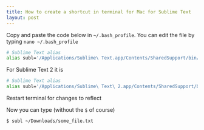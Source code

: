 ```yaml
---
title: How to create a shortcut in terminal for Mac for Sublime Text
layout: post
---
```


Copy and paste the code below in `~/.bash_profile`. You can edit the file by typing `nano ~/.bash_profile`

```bash
# Sublime Text alias
alias subl='/Applications/Sublime\ Text.app/Contents/SharedSupport/bin/subl'
```

For Sublime Text 2 it is

```bash
# Sublime Text alias
alias subl='/Applications/Sublime\ Text\ 2.app/Contents/SharedSupport/bin/subl'
```
Restart terminal for changes to reflect

Now you can type (without the `$` of course)

```bash
$ subl ~/Downloads/some_file.txt
```

